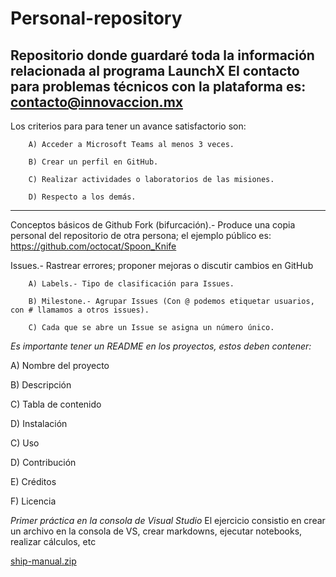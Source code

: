 # Personal-repository
Repositorio donde guardaré toda la información relacionada al programa LaunchX
El contacto para problemas técnicos con la plataforma es: contacto@innovaccion.mx
---------------------------------------------------------------------------------------------

Los criterios para para tener un avance satisfactorio son:

        A) Acceder a Microsoft Teams al menos 3 veces.
        
        B) Crear un perfil en GitHub.
        
        C) Realizar actividades o laboratorios de las misiones.
        
        D) Respecto a los demás.
        
---------------------------------------------------------------------------------------------

Conceptos básicos de Github
Fork (bifurcación).- Produce una copia personal del repositorio de otra persona; el ejemplo público es: https://github.com/octocat/Spoon_Knife

Issues.- Rastrear errores; proponer mejoras o discutir cambios en GitHub

        A) Labels.- Tipo de clasificación para Issues.
        
        B) Milestone.- Agrupar Issues (Con @ podemos etiquetar usuarios, con # llamamos a otros issues).
        
        C) Cada que se abre un Issue se asigna un número único.


*Es importante tener un README en los proyectos, estos deben contener:*

A) Nombre del proyecto

B) Descripción

C) Tabla de contenido

D) Instalación

C) Uso

D) Contribución

E) Créditos

F) Licencia


*Primer práctica en la consola de Visual Studio*
El ejercicio consistio en crear un archivo en la consola de VS, crear markdowns, ejecutar notebooks, realizar cálculos, etc

[ship-manual.zip](https://github.com/Genaro-EC/Personal-repository/files/8017026/ship-manual.zip)
